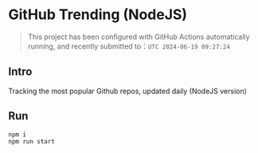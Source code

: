 # GitHub Trending (NodeJS)

> This project has been configured with GitHub Actions automatically running, and recently submitted to：`UTC 2024-06-19 09:27:24`

## Intro

Tracking the most popular Github repos, updated daily (NodeJS version)

## Run

```bash
npm i
npm run start
```
